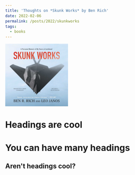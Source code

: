 ```yaml
---
title: 'Thoughts on *Skunk Works* by Ben Rich'
date: 2022-02-06
permalink: /posts/2022/skunkworks
tags:
  - books
---
```


<img src="images/skunkworkscover.jpg" alt="Skunk Works" width="200"/>

Headings are cool
======

You can have many headings
======

Aren't headings cool?
------